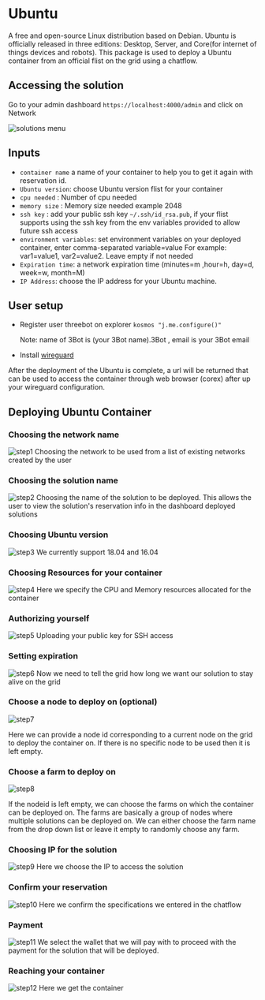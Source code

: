 # Ubuntu
A free and open-source Linux distribution based on Debian.
Ubuntu is officially released in three editions: Desktop, Server, and Core(for internet of things devices and robots). This package is used to deploy a Ubuntu container from an official flist on the grid using a chatflow.

## Accessing the solution

Go to your admin dashboard `https://localhost:4000/admin` and click on Network

![solutions menu](adminmenu.png)


## Inputs

- `container name` a name of your container to help you to get it again with reservation id.
- `Ubuntu version`: choose Ubuntu version flist for your container
- `cpu needed` : Number of cpu needed
- `memory size` : Memory size needed example 2048
- `ssh key` : add your public ssh key `~/.ssh/id_rsa.pub`, if your flist supports using the ssh key from the env variables provided to allow future ssh access
- `environment variables`: set environment variables on your deployed container, enter comma-separated variable=value For example: var1=value1, var2=value2. Leave empty if not needed
- `Expiration time`: a network expiration time (minutes=m ,hour=h, day=d, week=w, month=M)
- `IP Address`: choose the IP address for your Ubuntu machine.

## User setup

- Register user threebot on explorer ```kosmos "j.me.configure()"```

    Note: name of 3Bot is (your 3Bot name).3Bot , email is your 3Bot email
- Install [wireguard](https://www.wireguard.com/install/)

After the deployment of the Ubuntu is complete, a url will be returned that can be used to access the container through web browser (corex) after up your wireguard configuration.

## Deploying Ubuntu Container

### Choosing the network name

![step1](./img/ubuntu1.png)
Choosing the network to be used from a list of existing networks created by the user

### Choosing the solution name

![step2](./img/ubuntu2.png)
Choosing the name of the solution to be deployed. This allows the user to view the solution's reservation info in the dashboard deployed solutions

### Choosing Ubuntu version

![step3](./img/ubuntu3.png)
We currently support 18.04 and 16.04


### Choosing Resources for your container

![step4](./img/ubuntu4.png)
Here we specify the CPU and Memory resources allocated for the container

### Authorizing yourself

![step5](./img/ubuntu5.png)
Uploading your public key for SSH access

### Setting expiration

![step6](./img/ubuntu6.png)
Now we need to tell the grid how long we want our solution to stay alive on the grid

### Choose a node to deploy on (optional)

![step7](./img/ubuntu7.png)

Here we can provide a node id corresponding to a current node on the grid to deploy the container on. If there is no specific node to be used then it is left empty.

### Choose a farm to deploy on

![step8](./img/ubuntu8.png)

If the nodeid is left empty, we can choose the farms on which the container can be deployed on. The farms are basically a group of nodes where multiple solutions can be deployed on. We can either choose the farm name from the drop down list or leave it empty to randomly choose any farm.

### Choosing IP for the solution

![step9](./img/ubuntu9.png)
Here we choose the IP to access the solution

### Confirm your reservation

![step10](./img/ubuntu10.png)
Here we confirm the specifications we entered in the chatflow

### Payment

![step11](./img/ubuntu11.png)
We select the wallet that we will pay with to proceed with the payment for the solution that will be deployed.

### Reaching your container

![step12](./img/ubuntu12.png)
Here we get the container
